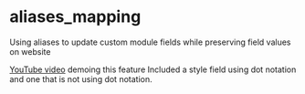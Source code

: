 # aliases_mapping
Using aliases to update custom module fields while preserving field values on website

[YouTube video](https://youtu.be/f8BbvdIjbaw) demoing this feature
Included a style field using dot notation and one that is not using dot notation.  
